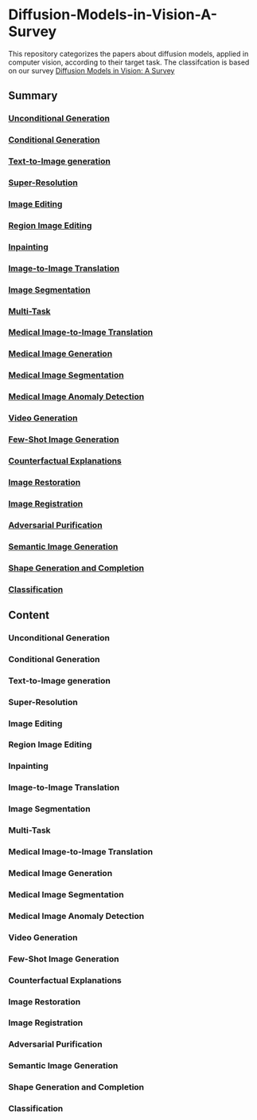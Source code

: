 # Diffusion-Models-in-Vision-A-Survey
This repository categorizes the papers about diffusion models, applied in computer vision, according to their target task. The classifcation is based on our survey [Diffusion Models in Vision: A Survey](https://arxiv.org/abs/2209.04747v1)

## Summary
### [Unconditional Generation](#unconditional-generation)
### [Conditional Generation](#2)
### [Text-to-Image generation ](#3)
### [Super-Resolution ](#4)
### [Image Editing](#5)
### [Region Image Editing](#6)
### [Inpainting](#7)
### [Image-to-Image Translation](#8)
### [Image Segmentation ](#9)
### [Multi-Task](#10)
### [Medical Image-to-Image Translation](#11)
### [Medical Image Generation](#12)
### [Medical Image Segmentation](#13)
### [Medical Image Anomaly Detection](#14)
### [Video Generation](#15)
### [Few-Shot Image Generation ](#16)
### [Counterfactual Explanations ](#17)
### [Image Restoration](#18)
### [Image Registration](#19)
### [Adversarial Purification](#20)
### [Semantic Image Generation](#21)
### [Shape Generation and Completion](#22)
### [Classification](#23)

## Content

### Unconditional Generation <a name="unconditional-generation"></a>
### Conditional Generation
### Text-to-Image generation 
### Super-Resolution 
### Image Editing
### Region Image Editing
### Inpainting
### Image-to-Image Translation
### Image Segmentation 
### Multi-Task
### Medical Image-to-Image Translation
### Medical Image Generation
### Medical Image Segmentation
### Medical Image Anomaly Detection
### Video Generation
### Few-Shot Image Generation 
### Counterfactual Explanations 
### Image Restoration
### Image Registration
### Adversarial Purification
### Semantic Image Generation
### Shape Generation and Completion
### Classification



